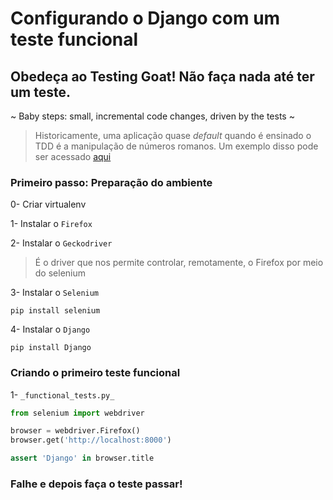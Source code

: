 # Configurando o Django com um teste funcional

## Obedeça ao Testing Goat! Não faça nada até ter um teste.

~ Baby steps: small, incremental code changes, driven by the tests ~

> Historicamente, uma aplicação quase _default_ quando é ensinado o TDD é a manipulação de números romanos. Um exemplo disso pode ser acessado [aqui](https://github.com/hjwp/tdd-roman-numeral-calculator)

### Primeiro passo: Preparação do ambiente
0- Criar virtualenv

1- Instalar o `Firefox` 

2- Instalar o `Geckodriver` 
> É o driver que nos permite controlar, remotamente, o Firefox por meio do selenium

3- Instalar o `Selenium` 
```
pip install selenium
```

4- Instalar o `Django` 
```
pip install Django
```

### Criando o primeiro teste funcional

1- `_functional_tests.py_`
```python
from selenium import webdriver

browser = webdriver.Firefox()
browser.get('http://localhost:8000')

assert 'Django' in browser.title
```

### Falhe e depois faça o teste passar!
